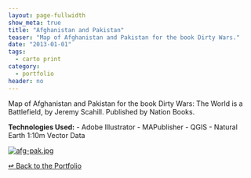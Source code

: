 ```yaml
---
layout: page-fullwidth
show_meta: true
title: "Afghanistan and Pakistan"
teaser: "Map of Afghanistan and Pakistan for the book Dirty Wars."
date: "2013-01-01"
tags:
  - carto print 
category:
  - portfolio
header: no
---
```



Map of Afghanistan and Pakistan for the book Dirty Wars: The World is a Battlefield, by Jeremy Scahill. Published by Nation Books.

<strong>Technologies Used:</strong>  - Adobe Illustrator  - MAPublisher  - QGIS  - Natural Earth 1:10m Vector Data 

<a href="{{site.url}}{{site.baseurl}}/images/afg-pak.jpg" target="_blank">
  <img class="portfolio" src="{{site.url}}{{site.baseurl}}/images/afg-pak.jpg" alt="afg-pak.jpg">
</a>

[<span class="back-arrow">&#8619;</span> Back to the Portfolio](/work/)